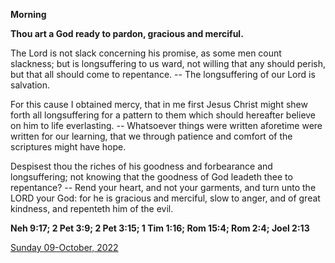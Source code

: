 **Morning**

**Thou art a God ready to pardon, gracious and merciful.**
 
The Lord is not slack concerning his promise, as some men count slackness; but is longsuffering to us ward, not willing that any should perish, but that all should come to repentance. -- The longsuffering of our Lord is salvation.
 
For this cause I obtained mercy, that in me first Jesus Christ might shew forth all longsuffering for a pattern to them which should hereafter believe on him to life everlasting. -- Whatsoever things were written aforetime were written for our learning, that we through patience and comfort of the scriptures might have hope.
 
Despisest thou the riches of his goodness and forbearance and longsuffering; not knowing that the goodness of God leadeth thee to repentance? -- Rend your heart, and not your garments, and turn unto the LORD your God: for he is gracious and merciful, slow to anger, and of great kindness, and repenteth him of the evil.  

**Neh 9:17; 2 Pet 3:9; 2 Pet 3:15; 1 Tim 1:16; Rom 15:4; Rom 2:4; Joel 2:13**

[Sunday 09-October, 2022](https://t.me/daily_light)

